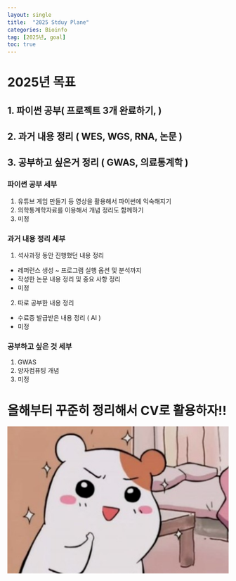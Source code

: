 ```yaml
---
layout: single
title:  "2025 Stduy Plane"
categories: Bioinfo
tag: [2025년, goal]
toc: true
---
```

# 2025년 목표
## 1. 파이썬 공부( 프로젝트 3개 완료하기, )
## 2. 과거 내용 정리 ( WES, WGS, RNA, 논문 )
## 3. 공부하고 싶은거 정리 ( GWAS, 의료통계학 )

### 파이썬 공부 세부
1) 유튜브 게임 만들기 등 영상을 활용해서 파이썬에 익숙해지기
2) 의학통계학자료를 이용해서 개념 정리도 함께하기
3) 미정

### 과거 내용 정리 세부
1) 석사과정 동안 진행했던 내용 정리
- 레퍼런스 생성 ~ 프로그램 실행 옵션 및 분석까지
- 작성한 논문 내용 정리 및 중요 사항 정리
- 미정
2) 따로 공부한 내용 정리
- 수료증 발급받은 내용 정리 ( AI )
- 미정

### 공부하고 싶은 것 세부
1) GWAS
2) 양자컴퓨팅 개념
3) 미정

# 올해부터 꾸준히 정리해서 CV로 활용하자!!

![image-20250104215148566](../images/2024-01-02-first/image-20250104215148566.png)
